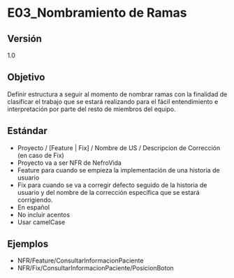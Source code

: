 # E03_Nombramiento de Ramas
## Versión
1.0

## Objetivo
Definir estructura a seguir al momento de nombrar ramas con la finalidad de clasificar el trabajo que se estará realizando para el fácil entendimiento e interpretación por parte del resto de miembros del equipo. 
## Estándar
*   Proyecto / [Feature | Fix] / Nombre de US / Descripcion de Corrección (en caso de Fix)
*   Proyecto va a ser NFR de NefroVida
*   Feature para cuando se empieza la implementación de una historia de usuario
*   Fix para cuando se va a corregir defecto seguido de la historia de usuario y del nombre de la corrección específica que se estará corrigiendo.
*   En español
*   No incluir acentos
*   Usar camelCase

## Ejemplos
*   NFR/Feature/ConsultarInformacionPaciente
*   NFR/Fix/ConsultarInformacionPaciente/PosicionBoton